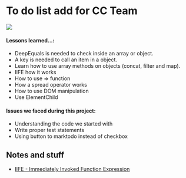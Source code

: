 # To do list add for CC Team

![](https://www.b2interactive.com/wp-content/uploads/seriously.gif)
#### Lessons learned...:

- DeepEquals is needed to check inside an array or object.
- A key is needed to call an item in a object.
- Learn how to use array methods on objects (concat, filter and map).
- IIFE how it works
- How to use => function 
- How a spread operator works 
- How to use DOM manipulation
- Use ElementChild 

#### Issues we faced during this project:

- Understanding the code we started with
- Write proper test statements
- Using button to marktodo instead of checkbox


## Notes and stuff
- [IIFE - Immediately Invoked Function Expression](https://developer.mozilla.org/en-US/docs/Glossary/IIFE)
